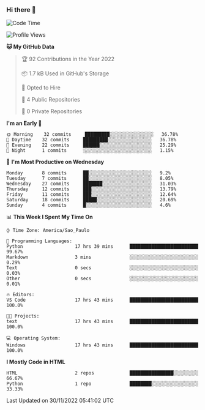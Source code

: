 ### Hi there 👋

<!--
**igabriel-gb/igabriel-gb** is a ✨ _special_ ✨ repository because its `README.md` (this file) appears on your GitHub profile.

Here are some ideas to get you started:

- 🔭 I’m currently working on ...
- 🌱 I’m currently learning ...
- 👯 I’m looking to collaborate on ...
- 🤔 I’m looking for help with ...
- 💬 Ask me about ...
- 📫 How to reach me: ...
- 😄 Pronouns: ...
- ⚡ Fun fact: ...
-->

<!--START_SECTION:waka-->
![Code Time](http://img.shields.io/badge/Code%20Time-43%20hrs%2012%20mins-blue)

![Profile Views](http://img.shields.io/badge/Profile%20Views-1-blue)

**🐱 My GitHub Data** 

> 🏆 92 Contributions in the Year 2022
 > 
> 📦 1.7 kB Used in GitHub's Storage 
 > 
> 💼 Opted to Hire
 > 
> 📜 4 Public Repositories 
 > 
> 🔑 0 Private Repositories  
 > 
**I'm an Early 🐤** 

```text
🌞 Morning    32 commits     █████████░░░░░░░░░░░░░░░░   36.78% 
🌇 Daytime    32 commits     █████████░░░░░░░░░░░░░░░░   36.78% 
🌃 Evening    22 commits     ██████░░░░░░░░░░░░░░░░░░░   25.29% 
🌙 Night      1 commits      ░░░░░░░░░░░░░░░░░░░░░░░░░   1.15%

```
📅 **I'm Most Productive on Wednesday** 

```text
Monday       8 commits      ██░░░░░░░░░░░░░░░░░░░░░░░   9.2% 
Tuesday      7 commits      ██░░░░░░░░░░░░░░░░░░░░░░░   8.05% 
Wednesday    27 commits     ███████░░░░░░░░░░░░░░░░░░   31.03% 
Thursday     12 commits     ███░░░░░░░░░░░░░░░░░░░░░░   13.79% 
Friday       11 commits     ███░░░░░░░░░░░░░░░░░░░░░░   12.64% 
Saturday     18 commits     █████░░░░░░░░░░░░░░░░░░░░   20.69% 
Sunday       4 commits      █░░░░░░░░░░░░░░░░░░░░░░░░   4.6%

```


📊 **This Week I Spent My Time On** 

```text
⌚︎ Time Zone: America/Sao_Paulo

💬 Programming Languages: 
Python                   17 hrs 39 mins      █████████████████████████   99.67% 
Markdown                 3 mins              ░░░░░░░░░░░░░░░░░░░░░░░░░   0.29% 
Text                     0 secs              ░░░░░░░░░░░░░░░░░░░░░░░░░   0.03% 
Other                    0 secs              ░░░░░░░░░░░░░░░░░░░░░░░░░   0.01%

🔥 Editors: 
VS Code                  17 hrs 43 mins      █████████████████████████   100.0%

🐱‍💻 Projects: 
text                     17 hrs 43 mins      █████████████████████████   100.0%

💻 Operating System: 
Windows                  17 hrs 43 mins      █████████████████████████   100.0%

```

**I Mostly Code in HTML** 

```text
HTML                     2 repos             ████████████████░░░░░░░░░   66.67% 
Python                   1 repo              ████████░░░░░░░░░░░░░░░░░   33.33%

```



 Last Updated on 30/11/2022 05:41:02 UTC
<!--END_SECTION:waka-->
